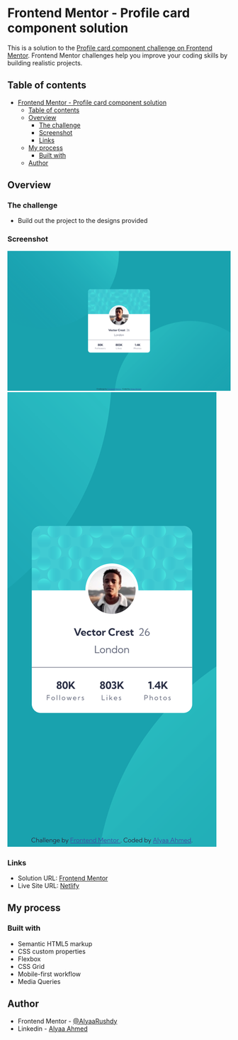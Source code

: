 # Frontend Mentor - Profile card component solution

This is a solution to the [Profile card component challenge on Frontend Mentor](https://www.frontendmentor.io/challenges/profile-card-component-cfArpWshJ). Frontend Mentor challenges help you improve your coding skills by building realistic projects.

## Table of contents

- [Frontend Mentor - Profile card component solution](#frontend-mentor---profile-card-component-solution)
  - [Table of contents](#table-of-contents)
  - [Overview](#overview)
    - [The challenge](#the-challenge)
    - [Screenshot](#screenshot)
    - [Links](#links)
  - [My process](#my-process)
    - [Built with](#built-with)
  - [Author](#author)

## Overview

### The challenge

- Build out the project to the designs provided

### Screenshot

![](./screenshots/Screen%20Shot%202024-01-23%20at%2010.59.03.png)
![](./screenshots/Screen%20Shot%202024-01-23%20at%2010.59.40.png)

### Links

- Solution URL: [Frontend Mentor](https://www.frontendmentor.io/solutions/mobilefirst-responsive-solution-using-css-flexbox-and-grid-hKZiTaxHEL)
- Live Site URL: [Netlify](https://serene-cocada-d7eaa8.netlify.app/)

## My process

### Built with

- Semantic HTML5 markup
- CSS custom properties
- Flexbox
- CSS Grid
- Mobile-first workflow
- Media Queries

## Author

- Frontend Mentor - [@AlyaaRushdy](https://www.frontendmentor.io/profile/AlyaaRushdy)
- Linkedin - [Alyaa Ahmed](https://www.linkedin.com/in/alyaa-ahmed/)
